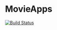# MovieApps
[![Build Status](https://app.bitrise.io/app/4a6e7f98ddcc95fd/status.svg?token=j9Wh6g-JI-EHgmJHpBMPBQ&branch=master)](https://app.bitrise.io/app/4a6e7f98ddcc95fd)
